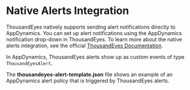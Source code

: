 # Native Alerts Integration

ThousandEyes natively supports sending alert notifications directly to AppDynamics. You can set up alert notifications using the AppDynamics notification drop-down in ThousandEyes. To learn more about the native alerts integration, see the official [ThousandEyes Documentation](https://docs.thousandeyes.com/product-documentation/alerts/integrations/appdynamics-integration). 

In AppDynamics, ThousandEyes alerts show up as custom events of type `ThousandEyesAlert`. 

The **thousandeyes-alert-template.json** file shows an example of an AppDynamics alert policy that is triggered by ThousandEyes alerts.
